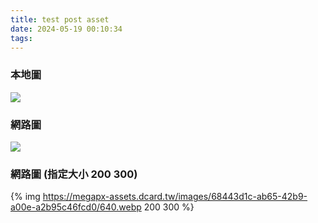 ```yaml
---
title: test post asset
date: 2024-05-19 00:10:34
tags:
---
```

### 本地圖
![](/images/image.jpg)

### 網路圖 
![](https://megapx-assets.dcard.tw/images/68443d1c-ab65-42b9-a00e-a2b95c46fcd0/640.webp)

### 網路圖 (指定大小 200 300)
{% img https://megapx-assets.dcard.tw/images/68443d1c-ab65-42b9-a00e-a2b95c46fcd0/640.webp 200 300 %}
